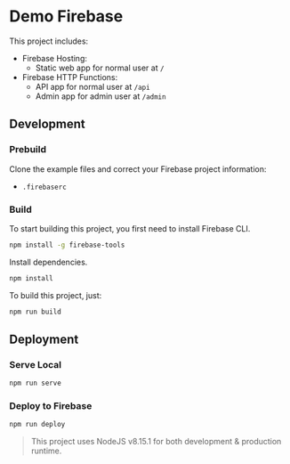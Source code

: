 Demo Firebase
=============

This project includes:
- Firebase Hosting:
  + Static web app for normal user at `/`
- Firebase HTTP Functions:
  + API app for normal user at `/api`
  + Admin app for admin user at `/admin`

## Development

### Prebuild

Clone the example files and correct your Firebase project information:
- `.firebaserc`

### Build

To start building this project, you first need to install Firebase CLI.

```bash
npm install -g firebase-tools
```

Install dependencies.

```bash
npm install
```

To build this project, just:

```bash
npm run build
```

## Deployment

### Serve Local

```bash
npm run serve
```

### Deploy to Firebase

```bash
npm run deploy
```

>This project uses NodeJS v8.15.1 for both development & production runtime.

